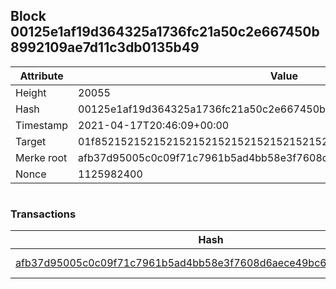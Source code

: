 ## Block 00125e1af19d364325a1736fc21a50c2e667450b8992109ae7d11c3db0135b49

Attribute | Value
--- | ---
Height | 20055
Hash | 00125e1af19d364325a1736fc21a50c2e667450b8992109ae7d11c3db0135b49
Timestamp | 2021-04-17T20:46:09+00:00
Target | 01f8521521521521521521521521521521521521521521521521521521521521
Merke root | afb37d95005c0c09f71c7961b5ad4bb58e3f7608d6aece49bc6280e7338fb2e9
Nonce | 1125982400

```

```

### Transactions

Hash | Amount
--- | ---
[afb37d95005c0c09f71c7961b5ad4bb58e3f7608d6aece49bc6280e7338fb2e9](afb37d95005c0c09f71c7961b5ad4bb58e3f7608d6aece49bc6280e7338fb2e9.md) | 10.00000000 SKEPTI 
